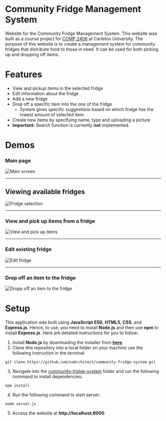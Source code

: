#  Community Fridge Management System

Website for the Community Fridge Management System. This website was built as a course project for [COMP 2406](https://calendar.carleton.ca/search/?P=COMP%202406) at Carleton University. 
The purpose of this website is to create a management system for community fridges that distribute food to those in need. It
can be used for both picking up and dropping off items. 

# Features

- View and pickup items in the selected fridge
- Edit information about the fridge 
- Add a new fridge
- Drop off a specific item into the one of the fridge
  + System gives specific suggestions based on which fridge has the lowest amount of selected item
- Create new items by specifying name, type and uploading a picture
- **Important:** Search function is currently **not** implemented.

# Demos

### Main page

![Main screen](https://i.imgur.com/FbsDVZQ.png)

--- 

## Viewing available fridges

![Fridge selection](https://i.imgur.com/skebIqb.png)

---

### View and pick up items from a fridge

![View and pick up items](https://i.imgur.com/ldHdOPM.png)

---

### Edit existing fridge

![Edit fridge](https://i.imgur.com/2Ta7lBL.png)

---

### Drop off an item to the fridge

![Dropp off an item to the fridge](https://i.imgur.com/VC1f2pH.png)

# Setup 

This application was built using **JavaScript ES6**, **HTML5**, **CSS**, and **Express.js**. Hence, to use, you need to
install **Node.js** and then use **npm** to install **Express.js**. Here are detailed instructions for 
you to follow: 
1. Install **Node.js** by downloading the installer from [**here**](https://github.com/markdown-it/markdown-it-emoji).
2. Clone this repository into a local folder on your machine use the following instruction in the terminal:
  ``` 
  git clone https://github.com/xxArchitect/community-fridge-system.git
  ```
3. Navigate into the <ins>community-fridge-system</ins> folder and run the following command to install dependencies:
  ``` 
  npm install
  ```
4. Run the following command to start server: 
  ``` 
  node server.js
  ```
5. Access the website at **http://localhost:8000**.
